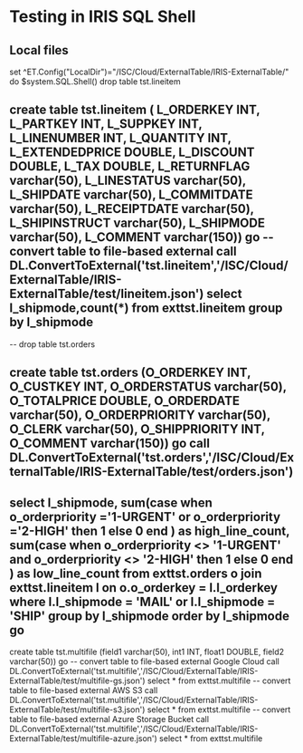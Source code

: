 # Testing in IRIS SQL Shell

## Local files

set ^ET.Config("LocalDir")="/ISC/Cloud/ExternalTable/IRIS-ExternalTable/"
do $system.SQL.Shell()
drop table tst.lineitem

create table tst.lineitem (
L_ORDERKEY INT,
L_PARTKEY INT,
L_SUPPKEY INT,
L_LINENUMBER INT,
L_QUANTITY INT,
L_EXTENDEDPRICE DOUBLE,
L_DISCOUNT DOUBLE,
L_TAX DOUBLE,
L_RETURNFLAG varchar(50),
L_LINESTATUS varchar(50),
L_SHIPDATE varchar(50),
L_COMMITDATE varchar(50),
L_RECEIPTDATE varchar(50),
L_SHIPINSTRUCT varchar(50),
L_SHIPMODE varchar(50), 
L_COMMENT varchar(150))
go
 -- convert table to file-based external
call DL.ConvertToExternal('tst.lineitem','/ISC/Cloud/ExternalTable/IRIS-ExternalTable/test/lineitem.json')
select l_shipmode,count(*) from exttst.lineitem group by l_shipmode
 --
 --
drop table tst.orders 

create table tst.orders 
(O_ORDERKEY INT, 
O_CUSTKEY INT, 
O_ORDERSTATUS varchar(50), 
O_TOTALPRICE DOUBLE, 
O_ORDERDATE varchar(50), 
O_ORDERPRIORITY varchar(50), 
O_CLERK varchar(50), 
O_SHIPPRIORITY INT, 
O_COMMENT varchar(150)) 
go
call DL.ConvertToExternal('tst.orders','/ISC/Cloud/ExternalTable/IRIS-ExternalTable/test/orders.json')
 --

select 
  l_shipmode,
  sum(case
    when o_orderpriority ='1-URGENT'
         or o_orderpriority ='2-HIGH'
    then 1
    else 0
end
  ) as high_line_count,
  sum(case
    when o_orderpriority <> '1-URGENT'
         and o_orderpriority <> '2-HIGH'
    then 1
    else 0
end
  ) as low_line_count
from
  exttst.orders o join exttst.lineitem l 
  on 
    o.o_orderkey = l.l_orderkey 
where 
  l.l_shipmode = 'MAIL' or l.l_shipmode = 'SHIP'
group by l_shipmode
order by l_shipmode
go
 --

create table tst.multifile 
(field1 varchar(50), 
int1 INT, 
float1 DOUBLE, 
field2 varchar(50))
go 
 -- convert table to file-based external Google Cloud
call DL.ConvertToExternal('tst.multifile','/ISC/Cloud/ExternalTable/IRIS-ExternalTable/test/multifile-gs.json')
select * from exttst.multifile 
 -- convert table to file-based external AWS S3
call DL.ConvertToExternal('tst.multifile','/ISC/Cloud/ExternalTable/IRIS-ExternalTable/test/multifile-s3.json')
select * from exttst.multifile
 -- convert table to file-based external Azure Storage Bucket
call DL.ConvertToExternal('tst.multifile','/ISC/Cloud/ExternalTable/IRIS-ExternalTable/test/multifile-azure.json')
select * from exttst.multifile
